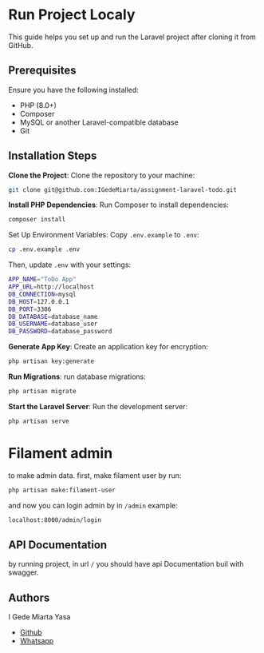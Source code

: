 # Run Project Localy

This guide helps you set up and run the Laravel project after cloning it from GitHub.

## Prerequisites

Ensure you have the following installed:
- PHP (8.0+)
- Composer
- MySQL or another Laravel-compatible database
- Git

## Installation Steps

**Clone the Project**: Clone the repository to your machine:

   ```bash
   git clone git@github.com:IGedeMiarta/assignment-laravel-todo.git
   ```
**Install PHP Dependencies**: Run Composer to install dependencies:

   ```bash
   composer install
   ```
Set Up Environment Variables: Copy `.env.example` to `.env`:
   ```bash
   cp .env.example .env
   ```
Then, update `.env` with your settings:

   ```bash
   APP_NAME="ToDo App"
   APP_URL=http://localhost
   DB_CONNECTION=mysql
   DB_HOST=127.0.0.1
   DB_PORT=3306
   DB_DATABASE=database_name
   DB_USERNAME=database_user
   DB_PASSWORD=database_password
   ```

**Generate App Key**: Create an application key for encryption:

```bash
php artisan key:generate
```

**Run Migrations**: run database migrations:
```bash
php artisan migrate
```

**Start the Laravel Server**: Run the development server:
```bash
php artisan serve
```







# Filament admin

to make admin data. first, make filament user by run:
```bash
php artisan make:filament-user
```

and now you can login admin by in `/admin`
example:
```bash
localhost:8000/admin/login
```








## API Documentation

by running project, in url `/` you should have api Documentation buil with swagger.



## Authors
I Gede Miarta Yasa
- [Github](https://github.com/IGedeMiarta)
- [Whatsapp](wa.me/6281529963914)

